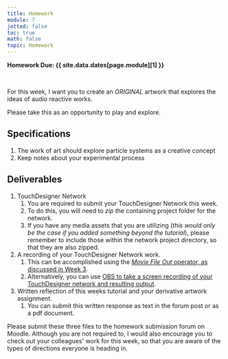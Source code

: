 ```yaml
---
title: Homework
module: 7
jotted: false
toc: true
math: false
topic: Homework
---
```



**Homework Due: {{ site.data.dates[page.module][1] }}**


<br />



For this week, I want you to create an _ORIGINAL_ artwork that explores the ideas of audio reactive works.



Please take this as an opportunity to play and explore.

## Specifications

1. The work of art should explore particle systems as a creative concept
2. Keep notes about your experimental process


## Deliverables

1. TouchDesigner Network
	1. You are required to submit your TouchDesigner Network this week.
	2. To do this, you will need to _zip_ the containing project folder for the network.
	3. If you have any media assets that you are utilizing (_this would only be the case if you added something beyond the tutorial_), please remember to include those within the network project directory, so that they are also zipped.
2. A recording of your TouchDesigner Network work.
	1. This can be accomplished using the [_Movie File Out_ operator, as discussed in Week 3]({{site.baseurl}}/modules/week-3/recordVideoOut/).
	2. Alternatively, you can use [OBS to take a screen recording of your TouchDesigner network and resulting output]({{site.baseurl}}/modules/week-2/captureYourDisplay/).
3. Written reflection of this weeks tutorial and your derivative artwork assignment.
	1. You can submit this written response as text in the forum post or as a pdf document.


Please submit these three files to the homework submission forum on Moodle. Although you are not required to, I would also encourage you to check out your colleagues' work for this week, so that you are aware of the types of directions everyone is heading in.
